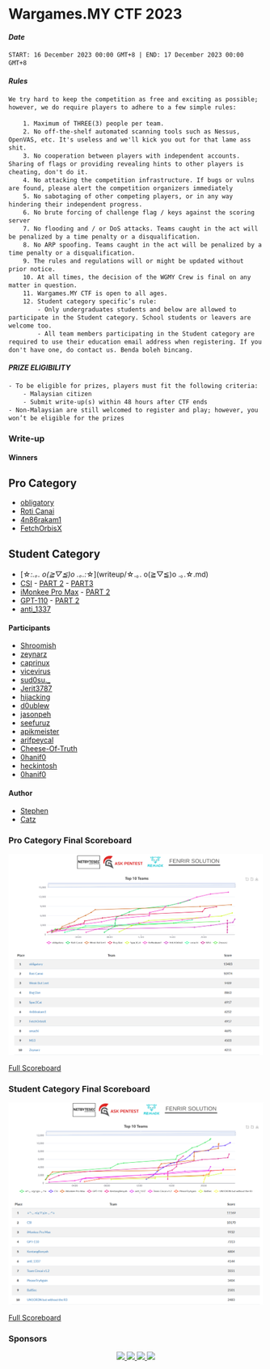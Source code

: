 # Wargames.MY CTF 2023
#### *Date*

```text
START: 16 December 2023 00:00 GMT+8 | END: 17 December 2023 00:00 GMT+8
```

#### *Rules*

```text
We try hard to keep the competition as free and exciting as possible; however, we do require players to adhere to a few simple rules:

    1. Maximum of THREE(3) people per team.
    2. No off-the-shelf automated scanning tools such as Nessus, OpenVAS, etc. It's useless and we'll kick you out for that lame ass shit.
    3. No cooperation between players with independent accounts. Sharing of flags or providing revealing hints to other players is cheating, don't do it.
    4. No attacking the competition infrastructure. If bugs or vulns are found, please alert the competition organizers immediately
    5. No sabotaging of other competing players, or in any way hindering their independent progress.
    6. No brute forcing of challenge flag / keys against the scoring server
    7. No flooding and / or DoS attacks. Teams caught in the act will be penalized by a time penalty or a disqualification.
    8. No ARP spoofing. Teams caught in the act will be penalized by a time penalty or a disqualification.
    9. The rules and regulations will or might be updated without prior notice.
    10. At all times, the decision of the WGMY Crew is final on any matter in question.
	11. Wargames.MY CTF is open to all ages.
    12. Student category specific’s rule:
        - Only undergraduates students and below are allowed to participate in the Student category. School students or leavers are welcome too.
        - All team members participating in the Student category are required to use their education email address when registering. If you don't have one, do contact us. Benda boleh bincang.
```

#### *PRIZE ELIGIBILITY*

```text
- To be eligible for prizes, players must fit the following criteria:
    - Malaysian citizen
    - Submit write-up(s) within 48 hours after CTF ends
- Non-Malaysian are still welcomed to register and play; however, you won’t be eligible for the prizes
```

### Write-up
#### Winners
## Pro Category
* [obligatory](writeup/obligatory.pdf)
* [Roti Canai](https://hackmd.io/@diahdedrew89/wgmy-canai)
* [4n86rakam1](https://github.com/4n86rakam1/writeup/tree/main/Wargames.MY_2023_CTF)
* [FetchOrbisX](https://blog.rockhouse.dev/2023/12/20/wargames-my-2023/)

## Student Category
* [☆*:.｡. o(≧▽≦)o .｡.:*☆](writeup/☆.｡. o(≧▽≦)o .｡.☆.md)
* [CSI](https://medium.com/@muhammadnafiz2017/write-up-cryptography-and-pwn-challenges-on-wargames-my-2023-capture-the-flag-ea1b890b070b ) - [PART 2](https://naufalardhani.medium.com/wargames-my-ctf-2023-web-writeup-83bc56862706) - [PART3](https://medium.com/@dhianitas/wargames-my-2023-writeup-for-forensic-misc-and-ppc-900f2b5d054e)
* [iMonkee Pro Max](https://mechfrog88.github.io/wargames-2023) - [PART 2](https://davidtan0527.github.io/ctfs/wargamesmy2023/magic_door)
* [GPT-110](https://github.com/rixinsc/ctf-writeups/blob/master/wgmy2023.md) - [PART 2](writeup/GPT-110.pdf)
* [anti_1337](writeup/anti_1337.pdf)

#### Participants
* [Shroomish](https://w0rmhol3.netlify.app/2023/12/17/splice/. )
* [zeynarz](https://zeynarz.github.io/posts/wgmy23/)
* [caprinux](https://hackmd.io/@capri/BkeRmUo8T)
* [vicevirus](https://vicevirus.github.io/posts/warmupweb-wgmy-2023/)
* [sud0su._](writeup/sud0su._.pdf)
* [Jerit3787](https://ctf.danplace.tech/posts/wargamesmy-2023-writeup/)
* [hijacking](https://github.com/ChaiChengXun2/StudentWarGame2023/tree/main)
* [d0ublew](https://d0ublew.github.io/categories/wgmy2023/.)
* [jasonpeh](https://github.com/jasonpeh373/Wargame2023-RE)
* [seefuruz](https://github.com/ItsZer01/CTF-Writeup/blob/main/2023/Wgmy2023.md)
* [apikmeister](https://apik.me/blog/wgmy-compromised)
* [arifpeycal](https://github.com/ArifPeycal/Wargames2023-Writeups/tree/main/Sayur)
* [Cheese-Of-Truth](https://github.com/Cheese-Of-Truth/WGMY2023)
* [0hanif0](https://github.com/0hanif0/WGMY2023CTF-Writeups)
* [heckintosh](https://heckintosh.github.io/competitions/wgmy2023/)
* [0hanif0](https://github.com/0hanif0/WGMY2023CTF-Writeups)

#### Author
* [Stephen](https://hong5489.github.io/2023-12-23-wgmy2023/)
* [Catz](https://amjad.alsharafi.dev/en/posts/wgmy2023/cant_snoop/)

### Pro Category Final Scoreboard

![image](img/WGMY2023_pro.png)

[Full Scoreboard](img/WGMY2023_pro_full.png)

### Student Category Final Scoreboard

![image](img/WGMY2023_student.png)

[Full Scoreboard](img/WGMY2023_student_full.png)

### Sponsors
<p align="center">
<a href="https://www.netbytesec.com/">
    <image src="logo/nbs.png" height="180">
</a>
<a href="https://www.ask-pentest.com/">
    <image src="logo/askpentest.png" height="180">
</a>
<a href="https://www.rehack.xyz/home/">
    <image src="logo/rehack.png" height="180">
</a>
<a href="https://fenrirsolution.com/">
    <image src="logo/fenrir.png" height="180">
</a>
